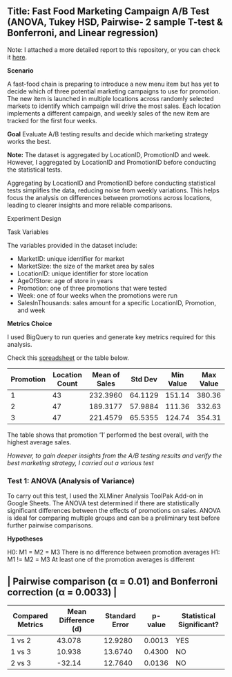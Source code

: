 ## Title: Fast Food Marketing Campaign A/B Test (ANOVA, Tukey HSD, Pairwise- 2 sample T-test & Bonferroni, and Linear regression)

Note: I attached a more detailed report to this repository, or you can check it [here](https://docs.google.com/document/d/1CICzOzr1PZKkQZcmo6-8n4zekRmGX7MsKygdNgfhD84/edit?usp=sharing).

**Scenario**

A fast-food chain is preparing to introduce a new menu item but has yet to decide which of three potential marketing campaigns to use for promotion. The new item is launched in multiple locations across randomly selected markets to identify which campaign will drive the most sales. Each location implements a different campaign, and weekly sales of the new item are tracked for the first four weeks.

**Goal** 
Evaluate A/B testing results and decide which marketing strategy works the best.

**Note:** 
The dataset is aggregated by LocationID, PromotionID and week. However, I aggregated by LocationID and PromotionID before conducting the statistical tests.

Aggregating by LocationID and PromotionID before conducting statistical tests simplifies the data, reducing noise from weekly variations. This helps focus the analysis on differences between promotions across locations, leading to clearer insights and more reliable comparisons.

Experiment Design

Task Variables

The variables provided in the dataset include:
- MarketID: unique identifier for market
- MarketSize: the size of the market area by sales
- LocationID: unique identifier for store location
- AgeOfStore: age of store in years
- Promotion: one of three promotions that were tested
- Week: one of four weeks when the promotions were run
- SalesInThousands: sales amount for a specific LocationID, Promotion, and week

**Metrics Choice**

I used BigQuery to run queries and generate key metrics required for this analysis.

Check this [spreadsheet](https://docs.google.com/spreadsheets/d/1vDLBzpOBF0HsrjT-u6D7UhCy54ata4Ea_wrpynUZRiY/edit?usp=sharing) or the table below.

| Promotion | Location Count | Mean of Sales | Std Dev   | Min Value | Max Value |
|-----------|----------------|---------------|-----------|-----------|-----------|
| 1         | 43             | 232.3960      | 64.1129   | 151.14    | 380.36    |
| 2         | 47             | 189.3177      | 57.9884   | 111.36    | 332.63    |
| 3         | 47             | 221.4579      | 65.5355   | 124.74    | 354.31    |



The table shows that promotion ‘1’ performed the best overall, with the highest average sales. 

*However, to gain deeper insights from the A/B testing results and verify the best marketing strategy, I carried out a various test*

### Test 1: ANOVA (Analysis of Variance)

To carry out this test, I used the XLMiner Analysis ToolPak Add-on in Google Sheets. The ANOVA test determined if there are statistically significant differences between the effects of promotions on sales. ANOVA is ideal for comparing multiple groups and can be a preliminary test before further pairwise comparisons.

**Hypotheses**

H0: M1 = M2 = M3 There is no difference between promotion averages
H1: M1 != M2 = M3 At least one of the promotion averages is different

|         Pairwise comparison (α = 0.01) and Bonferroni correction (α = 0.0033)                 | 
-------------------------------------------------------------------------------------------------
| Compared Metrics | Mean Difference (d) | Standard Error | p-value  | Statistical Significant? |
|------------------|---------------------|----------------|----------|--------------------------|
| 1 vs 2           | 43.078              | 12.9280        | 0.0013   | YES                      |
| 1 vs 3           | 10.938              | 13.6740        | 0.4300   | NO                       |
| 2 vs 3           | -32.14              | 12.7640        | 0.0136   | NO                       |





